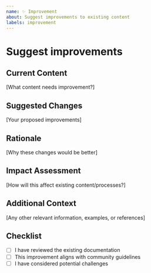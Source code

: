 ```yaml
---
name: ✨ Improvement
about: Suggest improvements to existing content
labels: improvement
---
```

# Suggest improvements

## Current Content

[What content needs improvement?]

## Suggested Changes

[Your proposed improvements]

## Rationale

[Why these changes would be better]

## Impact Assessment

[How will this affect existing content/processes?]

## Additional Context

[Any other relevant information, examples, or references]

## Checklist

- [ ] I have reviewed the existing documentation
- [ ] This improvement aligns with community guidelines
- [ ] I have considered potential challenges
